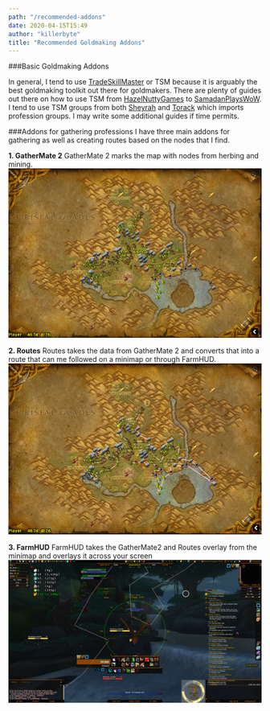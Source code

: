 ```yaml
---
path: "/recommended-addons"
date: 2020-04-15T15:49
author: "killerbyte"
title: "Recommended Goldmaking Addons"
---
```


###Basic Goldmaking Addons

In general, I tend to use [TradeSkillMaster](https://www.tradeskillmaster.com) or TSM because it is arguably the best goldmaking toolkit out there for goldmakers. There are plenty of guides out there on how to use TSM from [HazelNuttyGames](https://www.youtube.com/playlist?list=PLHBcemKOV_HZIeh3g4E_S_2hdq14YGzF9) to [SamadanPlaysWoW](https://www.youtube.com/playlist?list=PLG8qo-Ls_-9Yy_gM2j5ASyDBBnIVregnP). I tend to use TSM groups from both [Sheyrah](https://pastebin.com/u/Sheyrah) and [Torack](https://pastebin.com/u/Torack) which imports profession groups. I may write some additional guides if time permits.

###Addons for gathering professions
I have three main addons for gathering as well as creating routes based on the nodes that I find. 

**1. GatherMate 2**
GatherMate 2 marks the map with nodes from herbing and mining. 
![Western Plaguelands](../../images/04-15-2020-recommended-addons/westernplaguelands.png)

**2. Routes**
Routes takes the data from GatherMate 2 and converts that into a route that can me followed on a minimap or through FarmHUD.
![Western Plaguelands with route](../../images/04-15-2020-recommended-addons/westernplaguelandsroute.png)

**3. FarmHUD**
FarmHUD takes the GatherMate2 and Routes overlay from the minimap and overlays it across your screen
![FarmHUD in Zuldazar](../../images/04-15-2020-recommended-addons/WoWScrnShot_041520_164637.jpg)